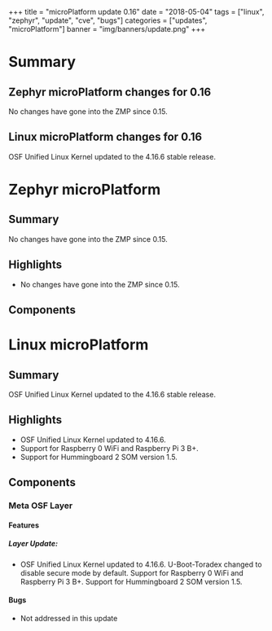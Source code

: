 +++
title = "microPlatform update 0.16"
date = "2018-05-04"
tags = ["linux", "zephyr", "update", "cve", "bugs"]
categories = ["updates", "microPlatform"]
banner = "img/banners/update.png"
+++

# Summary

## Zephyr microPlatform changes for 0.16

No changes have gone into the ZMP since 0.15.

## Linux microPlatform changes for 0.16

OSF Unified Linux Kernel updated to the 4.16.6 stable release.

<!--more-->
# Zephyr microPlatform

## Summary

No changes have gone into the ZMP since 0.15.
## Highlights

- No changes have gone into the ZMP since 0.15.

## Components


# Linux microPlatform

## Summary

OSF Unified Linux Kernel updated to the 4.16.6 stable release.

## Highlights

- OSF Unified Linux Kernel updated to 4.16.6.
- Support for Raspberry 0 WiFi and Raspberry Pi 3 B+.
- Support for Hummingboard 2 SOM version 1.5.

## Components


### Meta OSF Layer


#### Features

##### Layer Update: 
- OSF Unified Linux Kernel updated to 4.16.6.
U-Boot-Toradex changed to disable secure mode by default.
Support for Raspberry 0 WiFi and Raspberry Pi 3 B+.
Support for Hummingboard 2 SOM version 1.5.


#### Bugs
- Not addressed in this update
